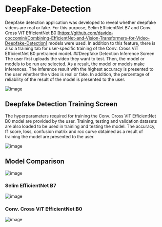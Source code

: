 # DeepFake-Detection
Deepfake detection application was developed to reveal whether deepfake videos are real or fake. For this purpose, Selim EfficientNet B7  and Conv. Cross ViT EfficientNet B0 [https://github.com/davide-coccomini/Combining-EfficientNet-and-Vision-Transformers-for-Video-Deepfake-Detection] models were used. In addition to this feature, there is also a training tab for user-specific training of the Conv. Cross ViT EfficientNet B0 pretrained model.
##Deepfake Detection Inference Screen
The user first uploads the video they want to test. Then, the model or models to be run are selected. As a result, the model or models make inferences. The inference result with the highest accuracy is presented to the user whether the video is real or fake. In addition, the percentage of reliability of the result of the model is presented to the user.

![image](https://github.com/Efekanw/DeepFake-Detection/assets/56073720/0c511283-0887-4932-be68-3f2fa3b07471)
## Deepfake Detection Training Screen
The hyperparameters required for training the Conv. Cross ViT EfficientNet B0 model are provided by the user. Training, testing and validation datasets are also loaded to be used in training and testing the model. The accuracy, f1 score, loss, confusion matrix and roc curve obtained as a result of training the model are presented to the user.

![image](https://github.com/Efekanw/DeepFake-Detection/assets/56073720/1f54d8d4-7f78-451d-af7f-8b4d421e2597)
## Model Comparison
![image](https://github.com/Efekanw/DeepFake-Detection/assets/56073720/19a240c8-eaf3-4ce7-ab0b-09e5d0cfa62d)
### Selim EfficientNet B7
![image](https://github.com/Efekanw/DeepFake-Detection/assets/56073720/7b935708-1ffa-4b15-be57-f5f6ea84bee6)
### Conv. Cross ViT EfficientNet B0
![image](https://github.com/Efekanw/DeepFake-Detection/assets/56073720/71308e5c-5e0c-4f92-a928-c0623f3fde49)


